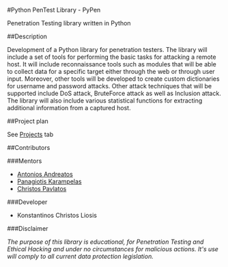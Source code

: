 #Python PenTest Library - PyPen

Penetration Testing library written in Python

##Description

Development of a Python library for penetration testers. The library will include a set of tools for performing the basic tasks for attacking a remote host. It will include reconnaissance tools such as modules that will be able to collect data for a specific target either through the web or through user input. Moreover, other tools will be developed to create custom dictionaries for username and password attacks. Other attack techniques that will be supported include DoS attack, BruteForce attack as well as Inclusion attack. The library will also include various statistical functions for extracting additional information from a captured host.

##Project plan

See [Projects](https://github.com/eellak/gsoc2018-pypen/projects/1) tab

##Contributors

###Mentors

* [Antonios Andreatos](https://haf.academia.edu/AntoniosAndreatos)
* [Panagiotis Karampelas](https://www.linkedin.com/in/panagiotis-karampelas-5868002/)
* [Christos Pavlatos](http://www.cslab.ece.ntua.gr/~pavlatos/)

###Developer

* Konstantinos Christos Liosis

###Disclaimer

*The purpose of this library is educational, for Penetration Testing and Ethical Hacking and under no circumstances for malicious actions. It's use will comply to all current data protection legislation.*
